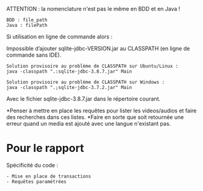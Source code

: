 ATTENTION : la nomenclature n'est pas le même en BDD et en Java !


	BDD : file_path
	Java : filePath

Si utilisation en ligne de commande alors :

Impossible d’ajouter sqlite-jdbc-VERSION.jar au CLASSPATH (en ligne de commande sans IDE).
	
	Solution provisoire au problème de CLASSPATH sur Ubuntu/Linux :
	java -classpath ".:sqlite-jdbc-3.8.7.jar" Main 

	Solution provisoire au problème de CLASSPATH sur Windows :
	java -classpath ".;sqlite-jdbc-3.7.2.jar" Main

Avec le fichier sqlite-jdbc-3.8.7.jar dans le répertoire courant.

*Penser à mettre en place les requêtes pour lister les videos/audios et faire des recherches dans ces listes.
*Faire en sorte que soit retournée une erreur quand un media est ajouté avec une langue n'existant pas.

Pour le rapport
===============
Spécificité du code :


	- Mise en place de transactions
	- Requêtes paramétrées
